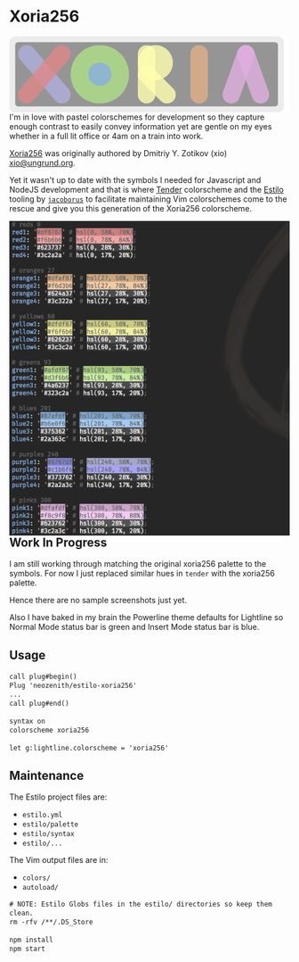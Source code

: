 # Xoria256

<img
  align="right"
  alt="Xoria SVG Logo"
  src="https://raw.githubusercontent.com/neozenith/estilo-xoria256/master/logo.svg?sanitize=true"
/>

I'm in love with pastel colorschemes for development so they 
capture enough contrast to easily convey information yet are gentle on my eyes
whether in a full lit office or 4am on a train into work.

[Xoria256](https://github.com/vim-scripts/xoria256.vim) was originally authored by 
Dmitriy Y. Zotikov (xio) <xio@ungrund.org>.

Yet it wasn't up to date with the symbols I needed for Javascript and NodeJS
development and that is where [Tender](https://github.com/jacoborus/tender.vim) 
colorscheme and the [Estilo](https://github.com/jacoborus/estilo) tooling
by [`jacoborus`](https://github.com/jacoborus) to facilitate maintaining Vim
colorschemes come to the rescue and give you this generation of the Xoria256 colorscheme.

<img
  align="right"
  alt="estilo/palette/xora256.yml"
  src="https://raw.githubusercontent.com/neozenith/estilo-xoria256/master/palette.png?sanitize=true"
/>

## Work In Progress

I am still working through matching the original xoria256 palette to the
symbols. For now I just replaced similar hues in `tender` with the xoria256 palette.

Hence there are no sample screenshots just yet.

Also I have baked in my brain the Powerline theme defaults for Lightline so
Normal Mode status bar is green and Insert Mode status bar is blue.

## Usage

```
call plug#begin()
Plug 'neozenith/estilo-xoria256'
...
call plug#end()

syntax on
colorscheme xoria256

let g:lightline.colorscheme = 'xoria256'
```

## Maintenance

The Estilo project files are:
 - `estilo.yml`
 - `estilo/palette`
 - `estilo/syntax`
 - `estilo/...`

The Vim output files are in:
 - `colors/`
 - `autoload/`

```
# NOTE: Estilo Globs files in the estilo/ directories so keep them clean.
rm -rfv /**/.DS_Store

npm install
npm start
```
